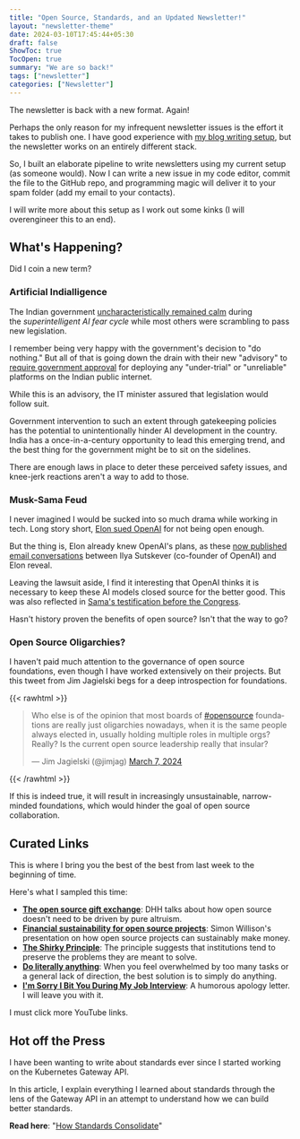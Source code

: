```yaml
---
title: "Open Source, Standards, and an Updated Newsletter!"
layout: "newsletter-theme"
date: 2024-03-10T17:45:44+05:30
draft: false
ShowToc: true
TocOpen: true
summary: "We are so back!"
tags: ["newsletter"]
categories: ["Newsletter"]
---
```


The newsletter is back with a new format. Again!

Perhaps the only reason for my infrequent newsletter issues is the effort it takes to publish one. I have good experience with [my blog writing setup](/posts/my-blog-setup-and-writing-process/), but the newsletter works on an entirely different stack.

So, I built an elaborate pipeline to write newsletters using my current setup (as someone would). Now I can write a new issue in my code editor, commit the file to the GitHub repo, and programming magic will deliver it to your spam folder (add my email to your contacts).

I will write more about this setup as I work out some kinks (I will overengineer this to an end).

## What's Happening?

Did I coin a new term?

### Artificial Indialligence

The Indian government [uncharacteristically remained calm](https://techcrunch.com/2023/04/05/india-opts-against-ai-regulation/) during the _superintelligent AI fear cycle_ while most others were scrambling to pass new legislation.

I remember being very happy with the government's decision to "do nothing." But all of that is going down the drain with their new "advisory" to [require government approval](https://timesofindia.indiatimes.com/gadgets-news/government-to-tech-companies-take-permission-before-launching-ai-models-in-india/articleshow/108167769.cms) for deploying any "under-trial" or "unreliable" platforms on the Indian public internet.

While this is an advisory, the IT minister assured that legislation would follow suit.

Government intervention to such an extent through gatekeeping policies has the potential to unintentionally hinder AI development in the country. India has a once-in-a-century opportunity to lead this emerging trend, and the best thing for the government might be to sit on the sidelines.

There are enough laws in place to deter these perceived safety issues, and knee-jerk reactions aren't a way to add to those.

### Musk-Sama Feud

I never imagined I would be sucked into so much drama while working in tech. Long story short, [Elon sued OpenAI](https://www.reuters.com/legal/elon-musk-sues-openai-ceo-sam-altman-breach-contract-2024-03-01/) for not being open enough.

But the thing is, Elon already knew OpenAI's plans, as these [now published email conversations](https://openai.com/blog/openai-elon-musk#email-4) between Ilya Sutskever (co-founder of OpenAI) and Elon reveal.

Leaving the lawsuit aside, I find it interesting that OpenAI thinks it is necessary to keep these AI models closed source for the better good. This was also reflected in [Sama\'s testification before the Congress](https://www.youtube.com/watch?v=P_ACcQxJIsg).

Hasn't history proven the benefits of open source? Isn't that the way to go?

### Open Source Oligarchies?

I haven't paid much attention to the governance of open source foundations, even though I have worked extensively on their projects. But this tweet from Jim Jagielski begs for a deep introspection for foundations.

{{< rawhtml >}}
<blockquote class="twitter-tweet"><p lang="en" dir="ltr">Who else is of the opinion that most boards of <a href="https://twitter.com/hashtag/opensource?src=hash&amp;ref_src=twsrc%5Etfw">#opensource</a> foundations are really just oligarchies nowadays, when it is the same people always elected in, usually holding multiple roles in multiple orgs? Really? Is the current open source leadership really that insular?</p>&mdash; Jim Jagielski (@jimjag) <a href="https://twitter.com/jimjag/status/1765702751785300231?ref_src=twsrc%5Etfw">March 7, 2024</a></blockquote> <script async src="https://platform.twitter.com/widgets.js" charset="utf-8"></script>
{{< /rawhtml >}}

If this is indeed true, it will result in increasingly unsustainable, narrow-minded foundations, which would hinder the goal of open source collaboration.

## Curated Links

This is where I bring you the best of the best from last week to the beginning of time.

Here's what I sampled this time:

- **[The open source gift exchange](https://world.hey.com/dhh/the-open-source-gift-exchange-2171e0f0)**: DHH talks about how open source doesn't need to be driven by pure altruism.
- **[Financial sustainability for open source projects](http://simonwillison.net/2023/Nov/10/universe/#atom-everything)**: Simon Willison's presentation on how open source projects can sustainably make money.
- **[The Shirky Principle](https://effectiviology.com/shirky-principle/)**: The principle suggests that institutions tend to preserve the problems they are meant to solve.
- **[Do literally anything](https://aaronfrancis.com/2024/do-literally-anything/)**: When you feel overwhelmed by too many tasks or a general lack of direction, the best solution is to simply do anything.
- **[I\'m Sorry I Bit You During My Job Interview](https://www.mcsweeneys.net/articles/im-sorry-i-bit-you-during-my-job-interview)**: A humorous apology letter. I will leave you with it.

I must click more YouTube links.

## Hot off the Press

I have been wanting to write about standards ever since I started working on the Kubernetes Gateway API.

In this article, I explain everything I learned about standards through the lens of the Gateway API in an attempt to understand how we can build better standards.

**Read here**: "[How Standards Consolidate](/posts/standards/)"
